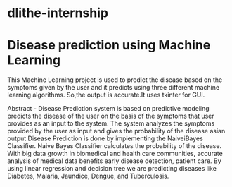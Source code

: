 # dlithe-internship

# Disease prediction using Machine Learning
This Machine Learning project is used to predict the disease based on the symptoms given by the user and it predicts using three different machine learning algorithms.
So,the output is accurate.It uses tkinter for GUI.

Abstract - Disease Prediction system is based on predictive modeling predicts the disease of the user on the basis of the symptoms that user provides as an input to the system.
The system analyzes the symptoms provided by the user as input and gives the probability of the disease asian output Disease Prediction is done by implementing the NaiveiBayes Classifier.
Naive Bayes Classifier calculates the probability of the disease. With big data growth in biomedical and health care communities, accurate analysis of medical data benefits early disease detection, patient care. 
By using linear regression and decision tree we are predicting diseases like Diabetes, Malaria, Jaundice, Dengue, and Tuberculosis.
